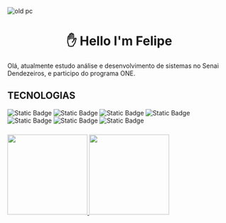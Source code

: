 <h align="center"> ![old pc](https://github.com/user-attachments/assets/efeec302-43cd-4be1-9b09-411ad3cfe9cf) </h>

<h1 align="center">✋ Hello I'm Felipe </h1>

<p> Olá, atualmente estudo análise e desenvolvimento de sistemas no Senai Dendezeiros, e participo do programa ONE.</p>

<h2>TECNOLOGIAS</h2>

![Static Badge](https://img.shields.io/badge/PYTHON-blue?style=flat-square&logo=python&labelColor=black)
![Static Badge](https://img.shields.io/badge/JAVA-red?style=flat-square)
![Static Badge](https://img.shields.io/badge/DOCKER-gray?style=flat-square&logo=docker&labelColor=darkblue)
![Static Badge](https://img.shields.io/badge/MySQL-blue?style=flat-square&logo=mysql&labelColor=white)
![Static Badge](https://img.shields.io/badge/JAVASCRIPT-orange?style=flat-square&logo=javascript)
![Static Badge](https://img.shields.io/badge/HTML-green?style=flat-square&logo=html5)
![Static Badge](https://img.shields.io/badge/CSS-lightblue?style=flat-square&logo=css)

<h3>  </h3>

<div>
<a href="https://github.com/felipesantos71">
<img loading="lazy" height="180em" src="https://github-readme-stats.vercel.app/api/top-langs/?username=felipesantos71&layout=compact&langs_count=7&theme=dracula"/>
<img loading="lazy" height="180em" src="https://github-readme-stats.vercel.app/api?username=felipesantos71&show_icons=true&theme=dracula&include_all_commits=true&count_private=true"/>
</div>
